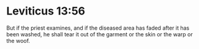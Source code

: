 # Leviticus 13:56

But if the priest examines, and if the diseased area has faded after it has been washed, he shall tear it out of the garment or the skin or the warp or the woof.
